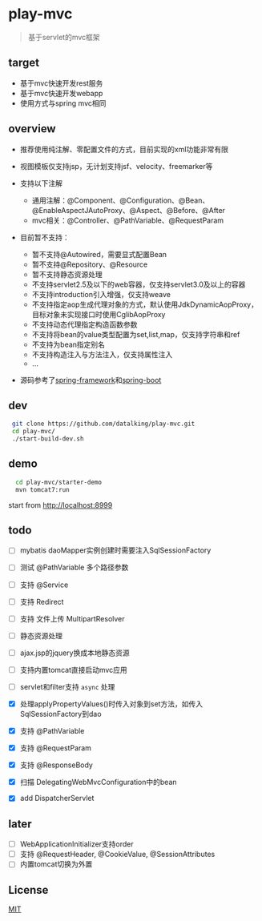 # play-mvc   
>基于servlet的mvc框架   

## target
- 基于mvc快速开发rest服务
- 基于mvc快速开发webapp
- 使用方式与spring mvc相同

## overview
- 推荐使用纯注解、零配置文件的方式，目前实现的xml功能非常有限
- 视图模板仅支持jsp，无计划支持jsf、velocity、freemarker等   
- 支持以下注解
    - 通用注解：@Component、@Configuration、@Bean、@EnableAspectJAutoProxy、@Aspect、@Before、@After
    - mvc相关：@Controller、@PathVariable、@RequestParam
- 目前暂不支持：
    - 暂不支持@Autowired，需要显式配置Bean  
    - 暂不支持@Repository、@Resource  
    - 暂不支持静态资源处理  
    - 不支持servlet2.5及以下的web容器，仅支持servlet3.0及以上的容器
    - 不支持introduction引入增强，仅支持weave  
    - 不支持指定aop生成代理对象的方式，默认使用JdkDynamicAopProxy，目标对象未实现接口时使用CglibAopProxy
    - 不支持动态代理指定构造函数参数
    - 不支持将bean的value类型配置为set,list,map，仅支持字符串和ref  
    - 不支持为bean指定别名
    - 不支持构造注入与方法注入，仅支持属性注入
    - ...
    
- 源码参考了[spring-framework](https://github.com/spring-projects/spring-framework)和[spring-boot](https://github.com/spring-projects/spring-boot) 

## dev 
```sh
 git clone https://github.com/datalking/play-mvc.git
 cd play-mvc/
 ./start-build-dev.sh
```

## demo
```sh
  cd play-mvc/starter-demo
  mvn tomcat7:run
```

start from [http://localhost:8999](http://localhost:8999)

## todo


- [ ] mybatis daoMapper实例创建时需要注入SqlSessionFactory
- [ ] 测试 @PathVariable 多个路径参数
- [ ] 支持 @Service
- [ ] 支持 Redirect 
- [ ] 支持 文件上传 MultipartResolver 
- [ ] 静态资源处理
- [ ] ajax.jsp的jquery换成本地静态资源
- [ ] 支持内置tomcat直接启动mvc应用 
- [ ] servlet和filter支持 `async` 处理

- [x] 处理applyPropertyValues()时传入对象到set方法，如传入 SqlSessionFactory到dao
- [x] 支持 @PathVariable
- [x] 支持 @RequestParam 
- [x] 支持 @ResponseBody 
- [x] 扫描 DelegatingWebMvcConfiguration中的bean
- [x] add DispatcherServlet 

## later

- [ ] WebApplicationInitializer支持order 
- [ ] 支持 @RequestHeader, @CookieValue, @SessionAttributes 
- [ ] 内置tomcat切换为外置 

## License

[MIT](http://opensource.org/licenses/MIT)




